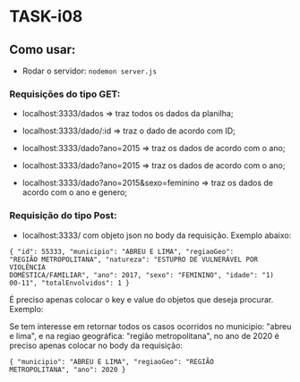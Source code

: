 # TASK-i08

## Como usar:

- Rodar o servidor:
<code>nodemon server.js</code>

### Requisições do tipo GET:

- localhost:3333/dados => traz todos os dados da planilha;

- localhost:3333/dado/:id => traz o dado de acordo com ID;

- localhost:3333/dado?ano=2015 => traz os dados de acordo com o ano;

- localhost:3333/dado?ano=2015 => traz os dados de acordo com o ano;

- localhost:3333/dado?ano=2015&sexo=feminino => traz os dados de acordo com o ano e genero;


### Requisição do tipo Post:

- localhost:3333/ com objeto json no body da requisição. Exemplo abaixo:

 <code>{
    "id": 55333,
    "municipio": "ABREU E LIMA",
    "regiaoGeo": "REGIÃO METROPOLITANA",
    "natureza": "ESTUPRO DE VULNERÁVEL POR VIOLÊNCIA DOMÉSTICA/FAMILIAR",
    "ano": 2017,
    "sexo": "FEMININO",
    "idade": "1) 00-11",
    "totalEnvolvidos": 1
 }</code>
 
 É preciso apenas colocar o key e value do objetos que deseja procurar. Exemplo:
 
Se tem interesse em retornar todos os casos ocorridos no municipio: "abreu e lima", e na regiao geográfica: "região metropolitana", no ano de 2020 é preciso apenas colocar no body da requisição:
 
  <code>{
    "municipio": "ABREU E LIMA",
    "regiaoGeo": "REGIÃO METROPOLITANA",
    "ano": 2020
 }</code>
